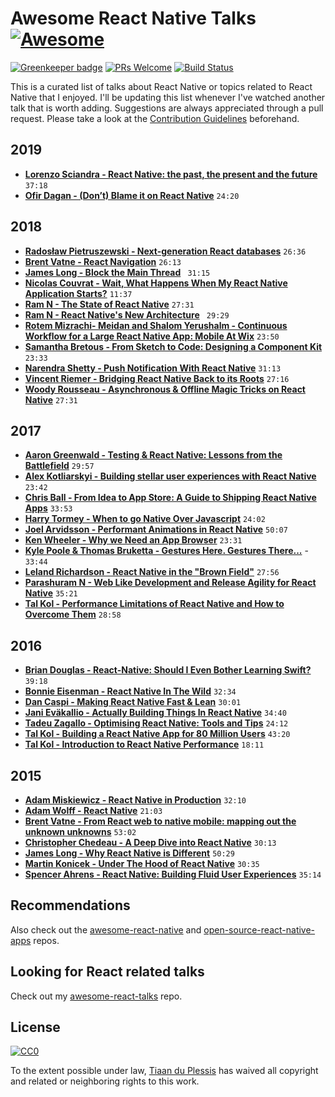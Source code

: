 # Awesome React Native Talks [![Awesome](https://awesome.re/badge.svg)](https://awesome.re)

[![Greenkeeper badge](https://badges.greenkeeper.io/tiaanduplessis/awesome-react-native-talks.svg)](https://greenkeeper.io)
[![PRs Welcome](https://img.shields.io/badge/PRs-welcome-brightgreen.svg)](http://makeapullrequest.com)
[![Build Status](https://travis-ci.org/tiaanduplessis/awesome-react-native-talks.svg?branch=master)](https://travis-ci.org/tiaanduplessis/awesome-react-native-talks)

This is a curated list of talks about React Native or topics related to React Native that I enjoyed. I'll be updating this list whenever I've watched another talk that is worth adding. Suggestions are always appreciated through a pull request. Please take a look at the [Contribution Guidelines](CONTRIBUTING.md) beforehand.

## 2019

* [**Lorenzo Sciandra - React Native: the past, the present and the future**](https://youtu.be/I5hpTYrT3_U) `37:18`
* [**Ofir Dagan - (Don’t) Blame it on React Native**](https://youtu.be/YSxVG5JbyOE) `24:20`

## 2018

* [**Radosław Pietruszewski - Next-generation React databases**](https://www.youtube.com/watch?v=UlZ1QnFF4Cw) `26:36`
* [**Brent Vatne - React Navigation**](https://youtu.be/wJJZ9Od8MjM) `26:13`
* [**James Long - Block the Main Thread**](https://youtu.be/ZXqyaslyXUw) ` 31:15`
* [**Nicolas Couvrat - Wait, What Happens When My React Native Application Starts?**](https://youtu.be/rReCzR6DMEM) `11:37`
* [**Ram N - The State of React Native**](https://youtu.be/83ffAY-CmL4) `27:31`
* [**Ram N - React Native's New Architecture**](https://youtu.be/UcqRXTriUVI) ` 29:29`
* [**Rotem Mizrachi- Meidan and Shalom Yerushalm - Continuous Workflow for a Large React Native App: Mobile At Wix**](https://www.youtube.com/watch?v=MDab8HtQi3E&list=PLNBNS7NRGKMFi_glL49hsoyqu7dHTMnNm&t=0s&index=21) `23:50`
* [**Samantha Bretous - From Sketch to Code: Designing a Component Kit**](https://www.youtube.com/watch?v=C6fqRieYRVw) `23:33`
* [**Narendra Shetty - Push Notification With React Native**](https://youtu.be/XCk31D5vY0U) `31:13`
* [**Vincent Riemer - Bridging React Native Back to its Roots**](https://youtu.be/aOWIJ4Mgb2k) `27:16`
* [**Woody Rousseau - Asynchronous & Offline Magic Tricks on React Native**](https://www.youtube.com/watch?v=PBNAz-yAxrY) `27:31`

## 2017

* [**Aaron Greenwald - Testing & React Native: Lessons from the Battlefield**](https://youtu.be/cUSUJXAvt6k) `29:57`
* [**Alex Kotliarskyi - Building stellar user experiences with React Native**](https://youtu.be/fjS5ssBn3fA) `23:42`
* [**Chris Ball - From Idea to App Store: A Guide to Shipping React Native Apps**](https://youtu.be/W8X7t1qlT_w) `33:53`
* [**Harry Tormey - When to go Native Over Javascript**](https://youtu.be/kFyaj5HmMEY) `24:02`
* [**Joel Arvidsson - Performant Animations in React Native**](https://www.youtube.com/watch?v=UPrKMGPDbtY) `50:07`
* [**Ken Wheeler - Why we Need an App Browser**](https://youtu.be/WEQx3wz8QeY) `23:31`
* [**Kyle Poole & Thomas Bruketta - Gestures Here. Gestures There...**](https://youtu.be/L_jzGn5b9H4) - `33:44`
* [**Leland Richardson - React Native in the "Brown Field"**](https://www.youtube.com/watch?v=tWitQoPgs8w) `27:56`
* [**Parashuram N - Web Like Development and Release Agility for React Native**](https://www.youtube.com/watch?v=iMLpUVZseEg) `35:21`
* [**Tal Kol - Performance Limitations of React Native and How to Overcome Them**](https://youtu.be/OmiXlJ4ZzAo) `28:58`

## 2016

* [**Brian Douglas - React-Native: Should I Even Bother Learning Swift?**](https://www.youtube.com/watch?v=2d0z_L4oXt8) `39:18`
* [**Bonnie Eisenman - React Native In The Wild**](https://www.youtube.com/watch?v=KWEhFWm0SL8) `32:34`
* [**Dan Caspi - Making React Native Fast & Lean**](https://www.youtube.com/watch?v=9LV4D-Obgj4) `30:01`
* [**Jani Eväkallio - Actually Building Things In React Native**](https://www.youtube.com/watch?v=ZqKYk0aTaYk) `34:40`
* [**Tadeu Zagallo - Optimising React Native: Tools and Tips**](https://www.youtube.com/watch?v=0MlT74erp60) `24:12`
* [**Tal Kol - Building a React Native App for 80 Million Users**](https://www.youtube.com/watch?v=abSNo2P9mMM&t) `43:20`
* [**Tal Kol - Introduction to React Native Performance**](https://www.youtube.com/watch?v=9VqVv_sVgv0) `18:11`

## 2015

* [**Adam Miskiewicz - React Native in Production**](https://www.youtube.com/watch?v=yVt52ZaC-Ck) `32:10`
* [**Adam Wolff - React Native**](https://www.youtube.com/watch?v=0rm4lt9bh2k) `21:03`
* [**Brent Vatne - From React web to native mobile: mapping out the unknown unknowns**](https://www.youtube.com/watch?v=-XxSCi8TKuk) `53:02`
* [**Christopher Chedeau - A Deep Dive into React Native**](https://www.youtube.com/watch?v=7rDsRXj9-cU) `30:13`
* [**James Long - Why React Native is Different**](https://www.youtube.com/watch?v=ZM2NAD__iK4) `50:29`
* [**Martin Konicek - Under The Hood of React Native**](https://www.youtube.com/watch?v=8N4f4h6SThc) `30:35`
* [**Spencer Ahrens - React Native: Building Fluid User Experiences**](https://www.youtube.com/watch?v=xDlfrcM6YBk) `35:14`

## Recommendations

Also check out the [awesome-react-native](https://github.com/jondot/awesome-react-native) and [open-source-react-native-apps](https://github.com/vitorebatista/open-source-react-native-apps) repos.

## Looking for React related talks

Check out my [awesome-react-talks](https://github.com/tiaanduplessis/awesome-react-talks) repo.

## License

[![CC0](http://mirrors.creativecommons.org/presskit/buttons/88x31/svg/cc-zero.svg)](https://creativecommons.org/publicdomain/zero/1.0/)

To the extent possible under law, [Tiaan du Plessis](https://github.com/tiaanduplessis) has waived all copyright and related or neighboring rights to this work.
